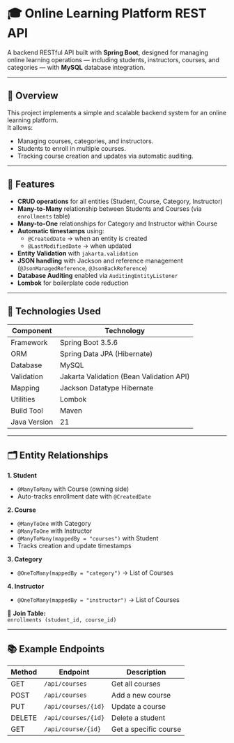 # 🎓 Online Learning Platform REST API

A backend RESTful API built with **Spring Boot**, designed for managing online learning operations — including students, instructors, courses, and categories — with **MySQL** database integration.

---

## 🚀 Overview

This project implements a simple and scalable backend system for an online learning platform.  
It allows:
- Managing courses, categories, and instructors.
- Students to enroll in multiple courses.
- Tracking course creation and updates via automatic auditing.

---

## 🧩 Features

- **CRUD operations** for all entities (Student, Course, Category, Instructor)
- **Many-to-Many** relationship between Students and Courses (via `enrollments` table)
- **Many-to-One** relationships for Category and Instructor within Course
- **Automatic timestamps** using:
  - `@CreatedDate` → when an entity is created
  - `@LastModifiedDate` → when updated
- **Entity Validation** with `jakarta.validation`
- **JSON handling** with Jackson and reference management (`@JsonManagedReference`, `@JsonBackReference`)
- **Database Auditing** enabled via `AuditingEntityListener`
- **Lombok** for boilerplate code reduction

---

## 🧱 Technologies Used

| Component | Technology |
|------------|-------------|
| Framework | Spring Boot 3.5.6 |
| ORM | Spring Data JPA (Hibernate) |
| Database | MySQL |
| Validation | Jakarta Validation (Bean Validation API) |
| Mapping | Jackson Datatype Hibernate |
| Utilities | Lombok |
| Build Tool | Maven |
| Java Version | 21 |

---

## 🗂️ Entity Relationships

**1. Student**
- `@ManyToMany` with Course (owning side)
- Auto-tracks enrollment date with `@CreatedDate`

**2. Course**
- `@ManyToOne` with Category  
- `@ManyToOne` with Instructor  
- `@ManyToMany(mappedBy = "courses")` with Student  
- Tracks creation and update timestamps  

**3. Category**
- `@OneToMany(mappedBy = "category")` → List of Courses

**4. Instructor**
- `@OneToMany(mappedBy = "instructor")` → List of Courses

📘 **Join Table:**  
`enrollments (student_id, course_id)`

---

## 📚 Example Endpoints

| Method | Endpoint               | Description                  |
| ------ | ---------------------- | ---------------------------- |
| GET    | `/api/courses`         | Get all courses              |
| POST   | `/api/courses`         | Add a new course             |
| PUT    | `/api/courses/{id}`    | Update a course              |
| DELETE | `/api/courses/{id}`    | Delete a student             |
| GET    | `/api/course/{id}`     | Get a specific course        |

